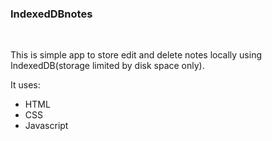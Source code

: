 <html><body>
  <div><h3>IndexedDBnotes</h3><br><p>This is simple app to store edit and delete notes locally using IndexedDB(storage limited by disk space only).</p>
    <div>It uses:<br><ul><li>HTML</li><li>CSS</li><li>Javascript</li><ul></div></div></body></html>

